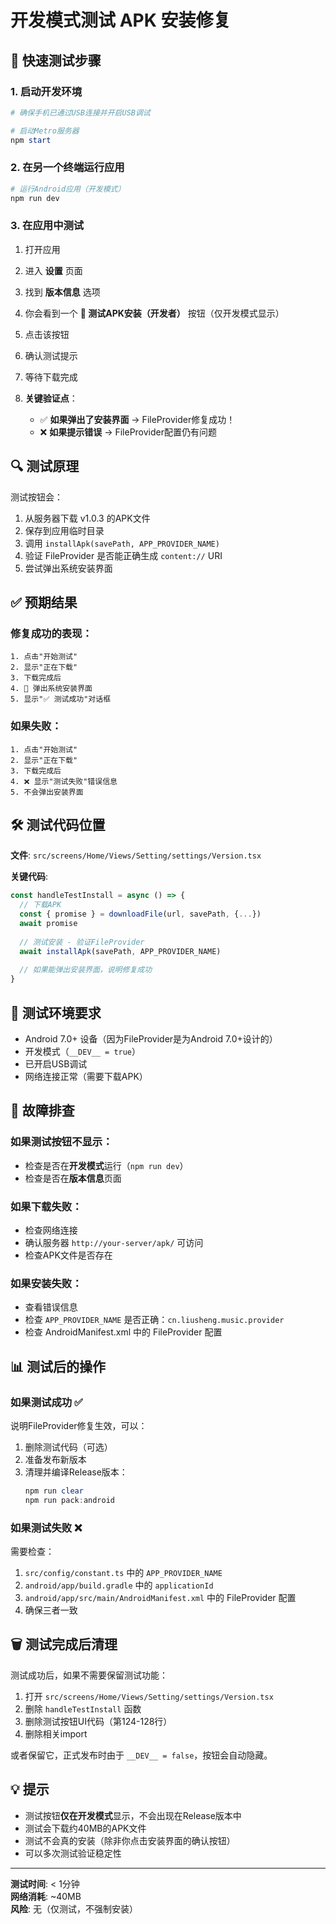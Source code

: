 # 开发模式测试 APK 安装修复

## 🚀 快速测试步骤

### 1. 启动开发环境

```powershell
# 确保手机已通过USB连接并开启USB调试

# 启动Metro服务器
npm start
```

### 2. 在另一个终端运行应用

```powershell
# 运行Android应用（开发模式）
npm run dev
```

### 3. 在应用中测试

1. 打开应用
2. 进入 **设置** 页面
3. 找到 **版本信息** 选项
4. 你会看到一个 **🧪 测试APK安装（开发者）** 按钮（仅开发模式显示）
5. 点击该按钮
6. 确认测试提示
7. 等待下载完成
8. **关键验证点**：

   - ✅ **如果弹出了安装界面** → FileProvider修复成功！
   - ❌ **如果提示错误** → FileProvider配置仍有问题

## 🔍 测试原理

测试按钮会：

1. 从服务器下载 v1.0.3 的APK文件
2. 保存到应用临时目录
3. 调用 `installApk(savePath, APP_PROVIDER_NAME)`
4. 验证 FileProvider 是否能正确生成 `content://` URI
5. 尝试弹出系统安装界面

## ✅ 预期结果

### 修复成功的表现：

```
1. 点击"开始测试"
2. 显示"正在下载"
3. 下载完成后
4. 📱 弹出系统安装界面
5. 显示"✅ 测试成功"对话框
```

### 如果失败：

```
1. 点击"开始测试"
2. 显示"正在下载"  
3. 下载完成后
4. ❌ 显示"测试失败"错误信息
5. 不会弹出安装界面
```

## 🛠️ 测试代码位置

**文件**: `src/screens/Home/Views/Setting/settings/Version.tsx`

**关键代码**:
```typescript
const handleTestInstall = async () => {
  // 下载APK
  const { promise } = downloadFile(url, savePath, {...})
  await promise
  
  // 测试安装 - 验证FileProvider
  await installApk(savePath, APP_PROVIDER_NAME)
  
  // 如果能弹出安装界面，说明修复成功
}
```

## 📱 测试环境要求

- Android 7.0+ 设备（因为FileProvider是为Android 7.0+设计的）
- 开发模式（`__DEV__ = true`）
- 已开启USB调试
- 网络连接正常（需要下载APK）

## 🔧 故障排查

### 如果测试按钮不显示：

- 检查是否在**开发模式**运行（`npm run dev`）
- 检查是否在**版本信息**页面

### 如果下载失败：

- 检查网络连接
- 确认服务器 `http://your-server/apk/` 可访问
- 检查APK文件是否存在

### 如果安装失败：

- 查看错误信息
- 检查 `APP_PROVIDER_NAME` 是否正确：`cn.liusheng.music.provider`
- 检查 AndroidManifest.xml 中的 FileProvider 配置

## 📊 测试后的操作

### 如果测试成功 ✅

说明FileProvider修复生效，可以：

1. 删除测试代码（可选）
2. 准备发布新版本
3. 清理并编译Release版本：
   ```powershell
   npm run clear
   npm run pack:android
   ```

### 如果测试失败 ❌

需要检查：

1. `src/config/constant.ts` 中的 `APP_PROVIDER_NAME`
2. `android/app/build.gradle` 中的 `applicationId`  
3. `android/app/src/main/AndroidManifest.xml` 中的 FileProvider 配置
4. 确保三者一致

## 🗑️ 测试完成后清理

测试成功后，如果不需要保留测试功能：

1. 打开 `src/screens/Home/Views/Setting/settings/Version.tsx`
2. 删除 `handleTestInstall` 函数
3. 删除测试按钮UI代码（第124-128行）
4. 删除相关import

或者保留它，正式发布时由于 `__DEV__ = false`，按钮会自动隐藏。

## 💡 提示

- 测试按钮**仅在开发模式**显示，不会出现在Release版本中
- 测试会下载约40MB的APK文件
- 测试不会真的安装（除非你点击安装界面的确认按钮）
- 可以多次测试验证稳定性

---

**测试时间**: < 1分钟  
**网络消耗**: ~40MB  
**风险**: 无（仅测试，不强制安装）

